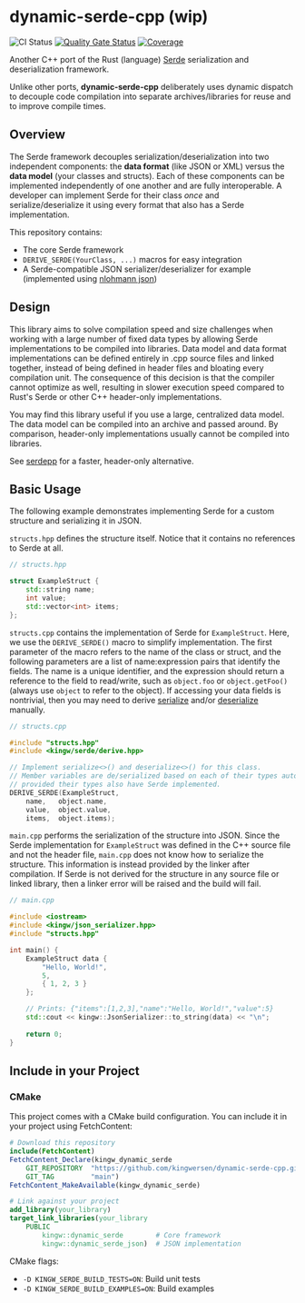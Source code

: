 # dynamic-serde-cpp (wip)

![CI Status](https://github.com/kingwersen/dynamic-serde-cpp/actions/workflows/linux.yml/badge.svg)
[![Quality Gate Status](https://sonarcloud.io/api/project_badges/measure?project=kingwersen_dynamic-serde-cpp&metric=alert_status)](https://sonarcloud.io/summary/new_code?id=kingwersen_dynamic-serde-cpp)
[![Coverage](https://sonarcloud.io/api/project_badges/measure?project=kingwersen_dynamic-serde-cpp&metric=coverage)](https://sonarcloud.io/summary/new_code?id=kingwersen_dynamic-serde-cpp)

Another C++ port of the Rust (language) [Serde](https://serde.rs/) serialization and deserialization framework.

Unlike other ports, **dynamic-serde-cpp** deliberately uses dynamic dispatch to decouple code compilation into separate archives/libraries for reuse and to improve compile times.


## Overview

The Serde framework decouples serialization/deserialization into two independent components: the **data format** (like JSON or XML) versus the **data model** (your classes and structs). Each of these components can be implemented independently of one another and are fully interoperable. A developer can implement Serde for their class *once* and serialize/deserialize it using every format that also has a Serde implementation.

This repository contains:
- The core Serde framework
- `DERIVE_SERDE(YourClass, ...)` macros for easy integration
- A Serde-compatible JSON serializer/deserializer for example (implemented using [nlohmann json](https://github.com/nlohmann/json))


## Design

This library aims to solve compilation speed and size challenges when working with a large number of fixed data types by allowing Serde implementations to be compiled into libraries. Data model and data format implementations can be defined entirely in .cpp source files and linked together, instead of being defined in header files and bloating every compilation unit. The consequence of this decision is that the compiler cannot optimize as well, resulting in slower execution speed compared to Rust's Serde or other C++ header-only implementations.

You may find this library useful if you use a large, centralized data model. The data model can be compiled into an archive and passed around. By comparison, header-only implementations usually cannot be compiled into libraries.

See [serdepp](https://github.com/injae/serdepp/tree/main) for a faster, header-only alternative.


## Basic Usage

The following example demonstrates implementing Serde for a custom structure and serializing it in JSON.

`structs.hpp` defines the structure itself. Notice that it contains no references to Serde at all.
```c++
// structs.hpp

struct ExampleStruct {
    std::string name;
    int value;
    std::vector<int> items;
};
```

`structs.cpp` contains the implementation of Serde for `ExampleStruct`. Here, we use the `DERIVE_SERDE()` macro to simplify implementation. The first parameter of the macro refers to the name of the class or struct, and the following parameters are a list of name:expression pairs that identify the fields. The name is a unique identifier, and the expression should return a reference to the field to read/write, such as `object.foo` or `object.getFoo()` (always use `object` to refer to the object). If accessing your data fields is nontrivial, then you may need to derive [serialize](include/kingw/ser/derive.hpp) and/or [deserialize](include/kingw/de/derive.hpp) manually.

```c++
// structs.cpp

#include "structs.hpp"
#include <kingw/serde/derive.hpp>

// Implement serialize<>() and deserialize<>() for this class.
// Member variables are de/serialized based on each of their types automatically,
// provided their types also have Serde implemented.
DERIVE_SERDE(ExampleStruct,
    name,   object.name,
    value,  object.value,
    items,  object.items);
```

`main.cpp` performs the serialization of the structure into JSON. Since the Serde implementation for `ExampleStruct` was defined in the C++ source file and not the header file, `main.cpp` does not know how to serialize the structure. This information is instead provided by the linker after compilation. If Serde is not derived for the structure in any source file or linked library, then a linker error will be raised and the build will fail.
```c++
// main.cpp

#include <iostream>
#include <kingw/json_serializer.hpp>
#include "structs.hpp"

int main() {
    ExampleStruct data {
        "Hello, World!",
        5,
        { 1, 2, 3 }
    };

    // Prints: {"items":[1,2,3],"name":"Hello, World!","value":5}
    std::cout << kingw::JsonSerializer::to_string(data) << "\n";
    
    return 0;
}
```

## Include in your Project
### CMake
This project comes with a CMake build configuration. You can include it in your project using FetchContent:

```cmake
# Download this repository
include(FetchContent)
FetchContent_Declare(kingw_dynamic_serde
    GIT_REPOSITORY  "https://github.com/kingwersen/dynamic-serde-cpp.git"
    GIT_TAG         "main")
FetchContent_MakeAvailable(kingw_dynamic_serde)

# Link against your project
add_library(your_library)
target_link_libraries(your_library
    PUBLIC
        kingw::dynamic_serde        # Core framework
        kingw::dynamic_serde_json)  # JSON implementation
```

CMake flags:
- `-D KINGW_SERDE_BUILD_TESTS=ON`: Build unit tests
- `-D KINGW_SERDE_BUILD_EXAMPLES=ON`: Build examples

